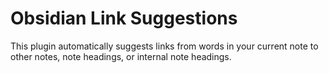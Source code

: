 # Obsidian Link Suggestions

This plugin automatically suggests links from words in your current note to other notes, note headings, or internal note headings.